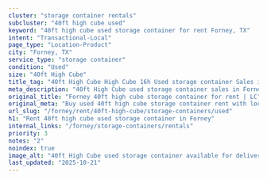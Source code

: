 ```yaml
---
cluster: "storage container rentals"
subcluster: "40ft high cube used"
keyword: "40ft high cube used storage container for rent Forney, TX"
intent: "Transactional-Local"
page_type: "Location-Product"
city: "Forney, TX"
service_type: "storage container"
condition: "Used"
size: "40ft High Cube"
title_tag: "40ft High Cube High Cube 16h Used storage container Sales in Forney | LC Container"
meta_description: "40ft High Cube used storage container sales in Forney. High cube containers with extra height. Fast delivery, competitive pricing. Serving storage containers area. Quote ID: PEA. Call (214) 524-4168 for your free quote today."
original_title: "Forney 40ft high cube storage container for rent | LC"
original_meta: "Buy used 40ft high cube storage container rent with local delivery in Forney, TX. LC Container — local Since 2003. Request a fast quote today."
url_slug: "/forney/rent/40ft-high-cube/storage-containers/used"
h1: "Rent 40ft high cube used storage container in Forney"
internal_links: "/forney/storage-containers/rentals"
priority: 3
notes: "2"
noindex: true
image_alt: "40ft High Cube used storage container available for delivery in Forney"
last_updated: "2025-10-21"
---
```


<!-- TODO: Add unique city/inventory copy, images, and internal links here. -->
